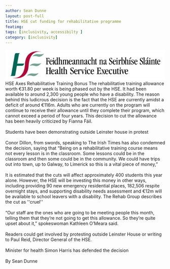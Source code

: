 ```yaml
---
author: Sean Dunne
layout: post-full
title: HSE cut funding for rehabilitative programme
featimg: 
tags: [inclusivity, accessibilty ]
category: [inclusivity]
---
```

![](https://raw.githubusercontent.com/AwarenessOverload/AwarenessOverload/gh-pages/img/Health_Service_Executive_logo.svg.png)
<br/>
HSE Axes Rehabilitative Training Bonus The rehabilitative training allowance worth €31.80 per week is being phased out by the HSE. It had been available to around 2,300 young people who have a disability. The reason behind this ludicrous decision is the fact that the HSE are currently amidst a deficit of around €116m. Adults who are currently on the program will continue to receive their allowance until they complete their program, which cannot exceed a period of four years. This decision to cut the allowance has been heavily criticized by Fianna Fáil.
<br/>
<br/>
Students have been demonstrating outside Leinster house in protest
<br/>
<br/>
Conor Dillon, from swords, speaking to The Irish Times has also condemned the decision, saying that “Being on a rehabilitative training course means not every lesson is in the classroom. Some lessons could be in the classroom and then some could be in the community. We could have trips out into town, up to Galway, to Limerick so this is a vital piece of money,”
<br/>
<br/>
It is estimated that the cuts will affect approximately 400 students this year alone. However, the HSE will be investing this money in other ways, including providing 90 new emergency residential places, 182,506 respite overnight stays, and supporting disability needs assessment and €12m will be available to school leavers with a disability. The Rehab Group describes the cut as ''cruel''
<br/>
<br/>
“Our staff are the ones who are going to be meeting people this month, telling them that they’re not going to get this allowance. So they’re quite upset about it,” spokeswoman Kathleen O’Meara said.
<br/>
<br/>
Readers could get involved by protesting outside Leinster House or writing to Paul Reid, Director General of the HSE.
<br/>
<br/>
Minister for health Simon Harris has defended the decision
<br/>
<br/>
By Sean Dunne

